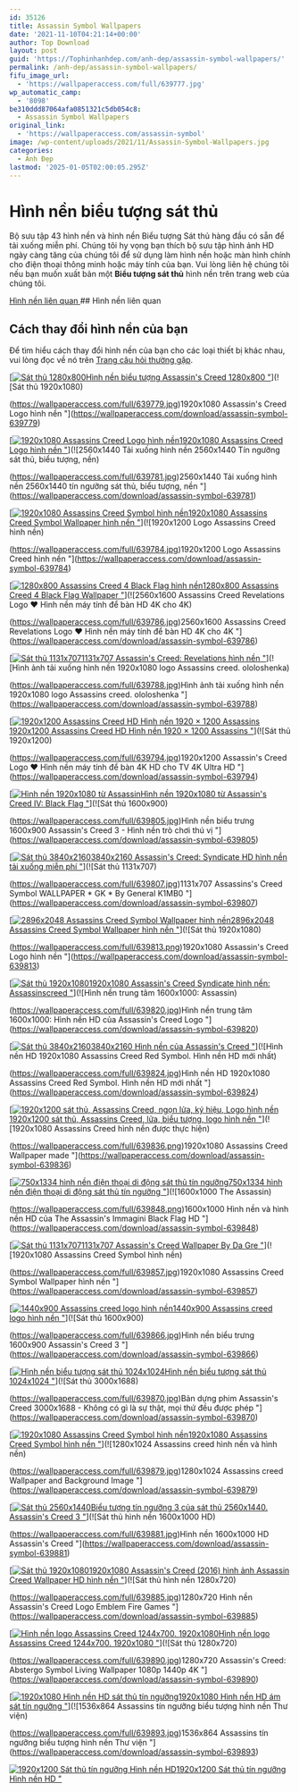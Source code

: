 ```yaml
---
id: 35126
title: Assassin Symbol Wallpapers
date: '2021-11-10T04:21:14+00:00'
author: Top Download
layout: post
guid: 'https://Tophinhanhdep.com/anh-dep/assassin-symbol-wallpapers/'
permalink: /anh-dep/assassin-symbol-wallpapers/
fifu_image_url:
  - 'https://wallpaperaccess.com/full/639777.jpg'
wp_automatic_camp:
  - '8098'
be310ddd87064afa0851321c5db054c8:
  - Assassin Symbol Wallpapers
original_link:
  - 'https://wallpaperaccess.com/assassin-symbol'
image: /wp-content/uploads/2021/11/Assassin-Symbol-Wallpapers.jpg
categories:
  - Ảnh Đẹp
lastmod: '2025-01-05T02:00:05.295Z'
---
```

# Hình nền biểu tượng sát thủ

Bộ sưu tập 43 hình nền và hình nền Biểu tượng Sát thủ hàng đầu có sẵn để tải xuống miễn phí. Chúng tôi hy vọng bạn thích bộ sưu tập hình ảnh HD ngày càng tăng của chúng tôi để sử dụng làm hình nền hoặc màn hình chính cho điện thoại thông minh hoặc máy tính của bạn. Vui lòng liên hệ chúng tôi nếu bạn muốn xuất bản một **Biểu tượng sát thủ** hình nền trên trang web của chúng tôi.

[Hình nền liên quan ](#related) ## Hình nền liên quan

## Cách thay đổi hình nền của bạn

Để tìm hiểu cách thay đổi hình nền của bạn cho các loại thiết bị khác nhau, vui lòng đọc về nó trên [Trang câu hỏi thường gặp](https://tophinhanhdep.com/faq/).

  
[[![Sát thủ 1280x800](https://wallpaperaccess.com/full/639777.jpg)Hình nền biểu tượng Assassin's Creed 1280x800 "](https://wallpaperaccess.com/download/assassin-symbol-639777)](![Sát thủ 1920x1080)

(https://wallpaperaccess.com/full/639779.jpg)1920x1080 Assassin's Creed Logo hình nền "](https://wallpaperaccess.com/download/assassin-symbol-639779)

[[![1920x1080 Assassins Creed Logo hình nền](https://wallpaperaccess.com/full/639780.jpg)1920x1080 Assassins Creed Logo hình nền "](https://wallpaperaccess.com/download/assassin-symbol-639780)](![2560x1440 Tải xuống hình nền 2560x1440 Tín ngưỡng sát thủ, biểu tượng, nền)

(https://wallpaperaccess.com/full/639781.jpg)2560x1440 Tải xuống hình nền 2560x1440 tín ngưỡng sát thủ, biểu tượng, nền "](https://wallpaperaccess.com/download/assassin-symbol-639781)

[[![1920x1080 Assassins Creed Symbol hình nền](https://wallpaperaccess.com/full/639783.jpg)1920x1080 Assassins Creed Symbol Wallpaper hình nền "](https://wallpaperaccess.com/download/assassin-symbol-639783)](![1920x1200 Logo Assassins Creed hình nền)

(https://wallpaperaccess.com/full/639784.jpg)1920x1200 Logo Assassins Creed hình nền "](https://wallpaperaccess.com/download/assassin-symbol-639784)

[[![1280x800 Assassins Creed 4 Black Flag hình nền](https://wallpaperaccess.com/full/639785.jpg)1280x800 Assassins Creed 4 Black Flag Wallpaper "](https://wallpaperaccess.com/download/assassin-symbol-639785)](![2560x1600 Assassins Creed Revelations Logo ❤ Hình nền máy tính để bàn HD 4K cho 4K)

(https://wallpaperaccess.com/full/639786.jpg)2560x1600 Assassins Creed Revelations Logo ❤ Hình nền máy tính để bàn HD 4K cho 4K "](https://wallpaperaccess.com/download/assassin-symbol-639786)

[[![Sát thủ 1131x707](https://wallpaperaccess.com/full/542713.jpg)1131x707 Assassin's Creed: Revelations hình nền "](https://wallpaperaccess.com/download/assassin-symbol-542713)](![Hình ảnh tải xuống hình nền 1920x1080 logo Assassins creed.  ololoshenka)

(https://wallpaperaccess.com/full/639788.jpg)Hình ảnh tải xuống hình nền 1920x1080 logo Assassins creed. ololoshenka "](https://wallpaperaccess.com/download/assassin-symbol-639788)

[[![1920x1200 Assassins Creed HD Hình nền 1920 × 1200 Assassins](https://wallpaperaccess.com/full/639790.jpg)1920x1200 Assassins Creed HD Hình nền 1920 × 1200 Assassins "](https://wallpaperaccess.com/download/assassin-symbol-639790)](![Sát thủ 1920x1200)

(https://wallpaperaccess.com/full/639794.jpg)1920x1200 Assassin's Creed Logo ❤ Hình nền máy tính để bàn 4K HD cho TV 4K Ultra HD "](https://wallpaperaccess.com/download/assassin-symbol-639794)

[[![Hình nền 1920x1080 từ Assassin](https://wallpaperaccess.com/full/639802.jpg)Hình nền 1920x1080 từ Assassin's Creed IV: Black Flag "](https://wallpaperaccess.com/download/assassin-symbol-639802)](![Sát thủ 1600x900)

(https://wallpaperaccess.com/full/639805.jpg)Hình nền biểu trưng 1600x900 Assassin's Creed 3 - Hình nền trò chơi thú vị "](https://wallpaperaccess.com/download/assassin-symbol-639805)

[[![Sát thủ 3840x2160](https://wallpaperaccess.com/full/638064.jpg)3840x2160 Assassin's Creed: Syndicate HD hình nền tải xuống miễn phí "](https://wallpaperaccess.com/download/assassin-symbol-638064)](![Sát thủ 1131x707)

(https://wallpaperaccess.com/full/639807.jpg)1131x707 Assassins's Creed Symbol WALLPAPER \* GK \* By General K1MB0 "](https://wallpaperaccess.com/download/assassin-symbol-639807)

[[![2896x2048 Assassins Creed Symbol Wallpaper hình nền](https://wallpaperaccess.com/full/639811.jpg)2896x2048 Assassins Creed Symbol Wallpaper hình nền "](https://wallpaperaccess.com/download/assassin-symbol-639811)](![Sát thủ 1920x1080)

(https://wallpaperaccess.com/full/639813.png)1920x1080 Assassin's Creed Logo hình nền "](https://wallpaperaccess.com/download/assassin-symbol-639813)

[[![Sát thủ 1920x1080](https://wallpaperaccess.com/full/639818.png)1920x1080 Assassin's Creed Syndicate hình nền: Assassinscreed "](https://wallpaperaccess.com/download/assassin-symbol-639818)](![Hình nền trung tâm 1600x1000: Assassin)

(https://wallpaperaccess.com/full/639820.jpg)Hình nền trung tâm 1600x1000: Hình nền HD của Assassin's Creed Logo "](https://wallpaperaccess.com/download/assassin-symbol-639820)

[[![Sát thủ 3840x2160](https://wallpaperaccess.com/full/639822.jpg)3840x2160 Hình nền của Assassin's Creed "](https://wallpaperaccess.com/download/assassin-symbol-639822)](![Hình nền HD 1920x1080 Assassins Creed Red Symbol.  Hình nền HD mới nhất)

(https://wallpaperaccess.com/full/639824.jpg)Hình nền HD 1920x1080 Assassins Creed Red Symbol. Hình nền HD mới nhất "](https://wallpaperaccess.com/download/assassin-symbol-639824)

[[![1920x1200 sát thủ, Assassins Creed, ngọn lửa, ký hiệu, Logo hình nền](https://wallpaperaccess.com/full/639834.jpg)1920x1200 sát thủ, Assassins Creed, lửa, biểu tượng, logo hình nền "](https://wallpaperaccess.com/download/assassin-symbol-639834)](![1920x1080 Assassins Creed hình nền được thực hiện)

(https://wallpaperaccess.com/full/639836.png)1920x1080 Assassins Creed Wallpaper made "](https://wallpaperaccess.com/download/assassin-symbol-639836)

[[![750x1334 hình nền điện thoại di động sát thủ tín ngưỡng](https://wallpaperaccess.com/full/639838.png)750x1334 hình nền điện thoại di động sát thủ tín ngưỡng "](https://wallpaperaccess.com/download/assassin-symbol-639838)](![1600x1000 The Assassin)

(https://wallpaperaccess.com/full/639848.png)1600x1000 Hình nền và hình nền HD của The Assassin's Immagini Black Flag HD "](https://wallpaperaccess.com/download/assassin-symbol-639848)

[[![Sát thủ 1131x707](https://wallpaperaccess.com/full/542821.jpg)1131x707 Assassin's Creed Wallpaper By Da Gre "](https://wallpaperaccess.com/download/assassin-symbol-542821)](![1920x1080 Assassins Creed Symbol hình nền)

(https://wallpaperaccess.com/full/639857.jpg)1920x1080 Assassins Creed Symbol Wallpaper hình nền "](https://wallpaperaccess.com/download/assassin-symbol-639857)

[[![1440x900 Assassins creed logo hình nền](https://wallpaperaccess.com/full/639863.jpg)1440x900 Assassins creed logo hình nền "](https://wallpaperaccess.com/download/assassin-symbol-639863)](![Sát thủ 1600x900)

(https://wallpaperaccess.com/full/639866.jpg)Hình nền biểu trưng 1600x900 Assassin's Creed 3 "](https://wallpaperaccess.com/download/assassin-symbol-639866)

[[![Hình nền biểu tượng sát thủ 1024x1024](https://wallpaperaccess.com/full/639867.jpg)Hình nền biểu tượng sát thủ 1024x1024 "](https://wallpaperaccess.com/download/assassin-symbol-639867)](![Sát thủ 3000x1688)

(https://wallpaperaccess.com/full/639870.jpg)Bản dựng phim Assassin's Creed 3000x1688 - Không có gì là sự thật, mọi thứ đều được phép "](https://wallpaperaccess.com/download/assassin-symbol-639870)

[[![1920x1080 Assassins Creed Symbol hình nền](https://wallpaperaccess.com/full/639871.jpg)1920x1080 Assassins Creed Symbol hình nền "](https://wallpaperaccess.com/download/assassin-symbol-639871)](![1280x1024 Assassins creed hình nền và hình nền)

(https://wallpaperaccess.com/full/639879.jpg)1280x1024 Assassins creed Wallpaper and Background Image "](https://wallpaperaccess.com/download/assassin-symbol-639879)

[[![Sát thủ 2560x1440](https://wallpaperaccess.com/full/639880.jpg)Biểu tượng tín ngưỡng 3 của sát thủ 2560x1440. Assassin's Creed 3 "](https://wallpaperaccess.com/download/assassin-symbol-639880)](![Sát thủ hình nền 1600x1000 HD)

(https://wallpaperaccess.com/full/639881.jpg)Hình nền 1600x1000 HD Assassin's Creed "](https://wallpaperaccess.com/download/assassin-symbol-639881)

[[![Sát thủ 1920x1080](https://wallpaperaccess.com/full/639884.jpg)1920x1080 Assassin's Creed (2016) hình ảnh Assassin Creed Wallpaper HD hình nền "](https://wallpaperaccess.com/download/assassin-symbol-639884)](![Sát thủ hình nền 1280x720)

(https://wallpaperaccess.com/full/639885.jpg)1280x720 Hình nền Assassin's Creed Logo Emblem Fire Games "](https://wallpaperaccess.com/download/assassin-symbol-639885)

[[![Hình nền logo Assassins Creed 1244x700.  1920x1080](https://wallpaperaccess.com/full/639889.jpg)Hình nền logo Assassins Creed 1244x700. 1920x1080 "](https://wallpaperaccess.com/download/assassin-symbol-639889)](![Sát thủ 1280x720)

(https://wallpaperaccess.com/full/639890.jpg)1280x720 Assassin's Creed: Abstergo Symbol Living Wallpaper 1080p 1440p 4K "](https://wallpaperaccess.com/download/assassin-symbol-639890)

[[![1920x1080 Hình nền HD sát thủ tín ngưỡng](https://wallpaperaccess.com/full/639892.jpg)1920x1080 Hình nền HD ám sát tín ngưỡng "](https://wallpaperaccess.com/download/assassin-symbol-639892)](![1536x864 Assassins tín ngưỡng biểu tượng hình nền Thư viện)

(https://wallpaperaccess.com/full/639893.jpg)1536x864 Assassins tín ngưỡng biểu tượng hình nền Thư viện "](https://wallpaperaccess.com/download/assassin-symbol-639893)

[![1920x1200 Sát thủ tín ngưỡng Hình nền HD](https://wallpaperaccess.com/full/639897.jpg)1920x1200 Sát thủ tín ngưỡng Hình nền HD "](https://wallpaperaccess.com/download/assassin-symbol-639897)

